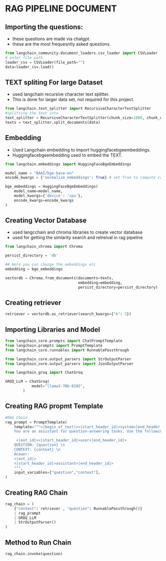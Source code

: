 # RAG PIPELINE DOCUMENT
## Importing the questions:
- these questions are made via chatgpt.
- these are the most frequesntly asked questions.
```python
from langchain_community.document_loaders.csv_loader import CSVLoader
# enter file path
loader_csv = CSVLoader(file_path="") 
data=loader_csv.load()
```
## TEXT spliting For large Dataset
- used langchain recursive character text splitter.
- This is done for larger data set, not required for this project.
```python
from langchain.text_splitter import RecursiveCharacterTextSplitter
#splitting the text into
text_splitter = RecursiveCharacterTextSplitter(chunk_size=1000, chunk_overlap=200)
texts = text_splitter.split_documents(data)
```
## Embedding
- Used Langchain embedding to import huggingfacebgeembeddings.
- Huggingfacebgeembedding used to embed the TEXT.
```python
from langchain.embeddings import HuggingFaceBgeEmbeddings

model_name = "BAAI/bge-base-en"
encode_kwargs = {'normalize_embeddings': True} # set True to compute cosine similarity

bge_embeddings = HuggingFaceBgeEmbeddings(
    model_name=model_name,
    model_kwargs={'device': 'cpu'},
    encode_kwargs=encode_kwargs
)
```
## Creating Vector Database
- used langcchain and chroma libraries to create vector database
- used for getting the simlarity search and retreival in rag pipeline
```python
from langchain_chroma import Chroma

persist_directory = 'db'

## Here you can change the embeddings etc
embedding = bge_embeddings

vectordb = Chroma.from_documents(documents=texts,
                                 embedding=embedding,
                                 persist_directory=persist_directory)
```
## Creating retriever
```python
retriever = vectordb.as_retriever(search_kwargs={"k": 5})
```
## Importing Libraries and Model
```python
from langchain_core.prompts import ChatPromptTemplate
from langchain.prompts import PromptTemplate
from langchain_core.runnables import RunnablePassthrough

from langchain_core.output_parsers import StrOutputParser
from langchain_core.output_parsers import JsonOutputParser

from langchain_groq import ChatGroq

GROQ_LLM = ChatGroq(
            model="llama3-70b-8192",
        )
```
## Creating RAG propmt Template
```python
#RAG Chain
rag_prompt = PromptTemplate(
    template="""<|begin_of_text|><|start_header_id|>system<|end_header_id|>
    You are an assistant for question-answering tasks. Use the following pieces of retrieved context to answer the question. If you don't know the answer, just say that you don't know. Use three sentences maximum and keep the answer concise.\n

     <|eot_id|><|start_header_id|>user<|end_header_id|>
    QUESTION: {question} \n
    CONTEXT: {context} \n
    Answer:
    <|eot_id|>
    <|start_header_id|>assistant<|end_header_id|>
    """,
    input_variables=["question","context"],
)
```
## Creating RAG Chain
```python
rag_chain = (
    {"context": retriever , "question": RunnablePassthrough()}
    | rag_prompt
    | GROQ_LLM
    | StrOutputParser()
)
```
## Method to Run Chain
```python
rag_chain.invoke(question)
```
